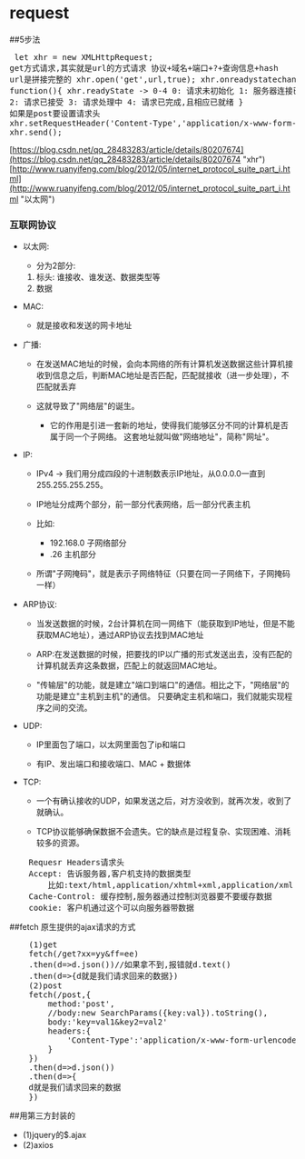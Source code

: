 # request
##5步法
	<pre>
		let xhr = new XMLHttpRequest;
		get方式请求,其实就是url的方式请求
		协议+域名+端口+?+查询信息+hash
		url是拼接完整的
		xhr.open('get',url,true);
		xhr.onreadystatechange = function(){
			xhr.readyState -> 0-4
				0: 请求未初始化
				1: 服务器连接已建立
				2: 请求已接受
				3: 请求处理中
				4: 请求已完成,且相应已就绪
		}
		如果是post要设置请求头
		xhr.setRequestHeader('Content-Type','application/x-www-form-urlencoded');
		xhr.send();
	</pre>
[https://blog.csdn.net/qq_28483283/article/details/80207674](https://blog.csdn.net/qq_28483283/article/details/80207674 "xhr")
[http://www.ruanyifeng.com/blog/2012/05/internet_protocol_suite_part_i.html](http://www.ruanyifeng.com/blog/2012/05/internet_protocol_suite_part_i.html "以太网")

### 互联网协议
- 以太网:
    - 分为2部分:
    1. 标头: 
        	谁接收、谁发送、数据类型等
    2. 数据
- MAC:
	- 就是接收和发送的网卡地址

- 广播:
	- 在发送MAC地址的时候，会向本网络的所有计算机发送数据这些计算机接收到信息之后，判断MAC地址是否匹配，匹配就接收（进一步处理），不匹配就丢弃

    - 这就导致了"网络层"的诞生。
        - 它的作用是引进一套新的地址，使得我们能够区分不同的计算机是否属于同一个子网络。 这套地址就叫做"网络地址"，简称"网址"。

- IP:
    - IPv4 -> 我们用分成四段的十进制数表示IP地址，从0.0.0.0一直到255.255.255.255。

    - IP地址分成两个部分，前一部分代表网络，后一部分代表主机

    - 比如:
        - 192.168.0  子网络部分
        - .26  主机部分

    - 所谓"子网掩码"，就是表示子网络特征（只要在同一子网络下，子网掩码一样）


- ARP协议:
    - 当发送数据的时候，2台计算机在同一网络下（能获取到IP地址，但是不能获取MAC地址），通过ARP协议去找到MAC地址

    - ARP:在发送数据的时候，把要找的IP以广播的形式发送出去，没有匹配的计算机就丢弃这条数据，匹配上的就返回MAC地址。

    - "传输层"的功能，就是建立"端口到端口"的通信。相比之下，"网络层"的功能是建立"主机到主机"的通信。 只要确定主机和端口，我们就能实现程序之间的交流。

    
- UDP:
    - IP里面包了端口，以太网里面包了ip和端口

    - 有IP、发出端口和接收端口、MAC + 数据体

- TCP:
    - 一个有确认接收的UDP，如果发送之后，对方没收到，就再次发，收到了就确认。

    - TCP协议能够确保数据不会遗失。它的缺点是过程复杂、实现困难、消耗较多的资源。

<pre>
	Requesr Headers请求头
	Accept: 告诉服务器,客户机支持的数据类型
		比如:text/html,application/xhtml+xml,application/xml
	Cache-Control: 缓存控制,服务器通过控制浏览器要不要缓存数据
	cookie: 客户机通过这个可以向服务器带数据
</pre>
##fetch 原生提供的ajax请求的方式
<pre>
	(1)get
	fetch(/get?xx=yy&ff=ee)
	.then(d=>d.json())//如果拿不到,报错就d.text()
	.then(d=>{d就是我们请求回来的数据})
	(2)post
	fetch(/post,{
		method:'post',
		//body:new SearchParams({key:val}).toString(),
		body:'key=val1&key2=val2'
		headers:{
			'Content-Type':'application/x-www-form-urlencoded'
		}
	})
	.then(d=>d.json())
	.then(d=>{
	d就是我们请求回来的数据
	})
</pre>
##用第三方封装的
- (1)jquery的$.ajax
- (2)axios